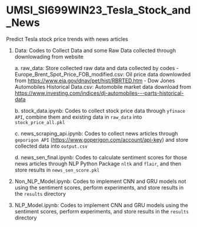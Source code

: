 # UMSI_SI699WIN23_Tesla_Stock_and_News
Predict Tesla stock price trends with news articles

1. Data: Codes to Collect Data and some Raw Data collected through downlowading from website
      
     a. raw_data: Store collected raw data and data collected by codes
        - Europe_Brent_Spot_Price_FOB_modified.csv: Oil price data downlowded from https://www.eia.gov/dnav/pet/hist/RBRTED.htm
        - Dow Jones Automobiles Historical Data.csv: Automobile market data download from https://www.investing.com/indices/dj-automobiles---parts-historical-data
         
     b. stock_data.ipynb: Codes to collect stock price data through `yfinace API`, combine them and existing data in `raw_data` into `stock_price_all.pkl`
     
     c. news_scraping_api.ipynb: Codes to collect news articles through `geporigon API` (https://www.goperigon.com/account/api-key) and store collected data into `output.csv`
     
     d. news_sen_final.ipynb: Codes to calculate sentiment scores for those news articles through NLP Python Package `nltk` and `flair`, and then store results in `news_sen_score.pkl` 
     
2. Non_NLP_Model.ipynb: Codes to implement CNN and GRU models not using the sentiment scores, perform experiments, and store results in the `results` directory

3. NLP_Model.ipynb: Codes to implement CNN and GRU models using the sentiment scores, perform experiments, and store results in the `results` directory
